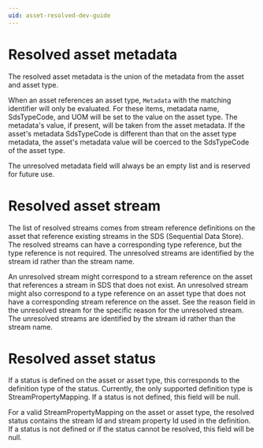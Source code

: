 ```yaml
---
uid: asset-resolved-dev-guide
---
```


# Resolved asset metadata

The resolved asset metadata is the union of the metadata from the asset and asset type. 

When an asset references an asset type, `Metadata` with the matching identifier will only be evaluated. For these items, metadata name, SdsTypeCode, and UOM will be set to the value on the asset type. The metadata's value, if present, will be taken from the asset metadata. If the asset's metadata SdsTypeCode is different than that on the asset type metadata, the asset's metadata value will be coerced to the SdsTypeCode of the asset type.

The unresolved metadata field will always be an empty list and is reserved for future use.

# Resolved asset stream

The list of resolved streams comes from stream reference definitions on the asset that reference existing streams in the SDS (Sequential Data Store). The resolved streams can have a corresponding type reference, but the type reference is not required. The unresolved streams are identified by the stream id rather than the stream name.

An unresolved stream might correspond to a stream reference on the asset that references a stream in SDS that does not exist. An unresolved stream might also correspond to a type reference on an asset type that does not have a corresponding stream reference on the asset. See the reason field in the unresolved stream for the specific reason for the unresolved stream. The unresolved streams are identified by the stream id rather than the stream name.

# Resolved asset status

If a status is defined on the asset or asset type, this corresponds to the definition type of the status. Currently, the only supported definition type is StreamPropertyMapping. If a status is not defined, this field will be null.

For a valid StreamPropertyMapping on the asset or asset type, the resolved status contains the stream Id and stream property Id used in the definition. If a status is not defined or if the status cannot be resolved, this field will be null.
